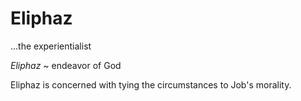 # Eliphaz
...the experientialist

_Eliphaz_ ~ endeavor of God

Eliphaz is concerned with tying the circumstances to Job's morality.
